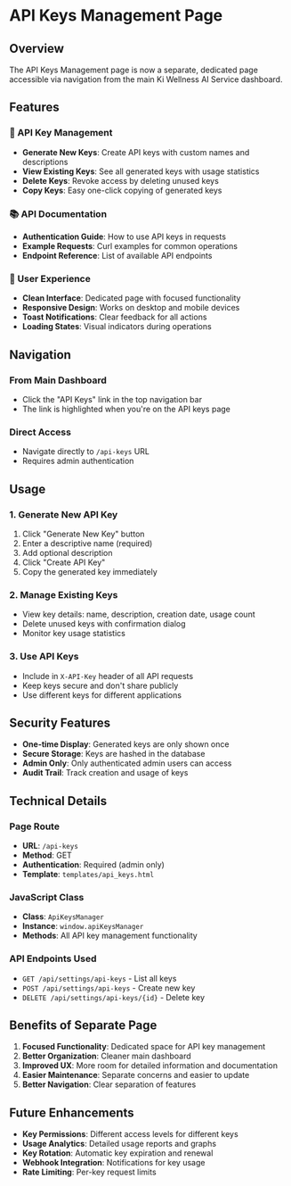 # API Keys Management Page

## Overview
The API Keys Management page is now a separate, dedicated page accessible via navigation from the main Ki Wellness AI Service dashboard.

## Features

### 🔑 API Key Management
- **Generate New Keys**: Create API keys with custom names and descriptions
- **View Existing Keys**: See all generated keys with usage statistics
- **Delete Keys**: Revoke access by deleting unused keys
- **Copy Keys**: Easy one-click copying of generated keys

### 📚 API Documentation
- **Authentication Guide**: How to use API keys in requests
- **Example Requests**: Curl examples for common operations
- **Endpoint Reference**: List of available API endpoints

### 🎨 User Experience
- **Clean Interface**: Dedicated page with focused functionality
- **Responsive Design**: Works on desktop and mobile devices
- **Toast Notifications**: Clear feedback for all actions
- **Loading States**: Visual indicators during operations

## Navigation

### From Main Dashboard
- Click the "API Keys" link in the top navigation bar
- The link is highlighted when you're on the API keys page

### Direct Access
- Navigate directly to `/api-keys` URL
- Requires admin authentication

## Usage

### 1. Generate New API Key
1. Click "Generate New Key" button
2. Enter a descriptive name (required)
3. Add optional description
4. Click "Create API Key"
5. Copy the generated key immediately

### 2. Manage Existing Keys
- View key details: name, description, creation date, usage count
- Delete unused keys with confirmation dialog
- Monitor key usage statistics

### 3. Use API Keys
- Include in `X-API-Key` header of all API requests
- Keep keys secure and don't share publicly
- Use different keys for different applications

## Security Features

- **One-time Display**: Generated keys are only shown once
- **Secure Storage**: Keys are hashed in the database
- **Admin Only**: Only authenticated admin users can access
- **Audit Trail**: Track creation and usage of keys

## Technical Details

### Page Route
- **URL**: `/api-keys`
- **Method**: GET
- **Authentication**: Required (admin only)
- **Template**: `templates/api_keys.html`

### JavaScript Class
- **Class**: `ApiKeysManager`
- **Instance**: `window.apiKeysManager`
- **Methods**: All API key management functionality

### API Endpoints Used
- `GET /api/settings/api-keys` - List all keys
- `POST /api/settings/api-keys` - Create new key
- `DELETE /api/settings/api-keys/{id}` - Delete key

## Benefits of Separate Page

1. **Focused Functionality**: Dedicated space for API key management
2. **Better Organization**: Cleaner main dashboard
3. **Improved UX**: More room for detailed information and documentation
4. **Easier Maintenance**: Separate concerns and easier to update
5. **Better Navigation**: Clear separation of features

## Future Enhancements

- **Key Permissions**: Different access levels for different keys
- **Usage Analytics**: Detailed usage reports and graphs
- **Key Rotation**: Automatic key expiration and renewal
- **Webhook Integration**: Notifications for key usage
- **Rate Limiting**: Per-key request limits
